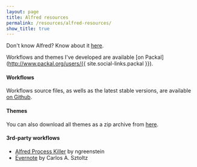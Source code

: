 ```yaml
---
layout: page
title: Alfred resources
permalink: /resources/alfred-resources/
show_title: true
---
```


Don't know Alfred? Know about it [here](https://www.alfredapp.com/).

Workflows and themes I've developed are available [on Packal](http://www.packal.org/users/{{ site.social-links.packal }}).

#### Workflows

Workflows source files, as wells as the latest stable versions, are available [on Github](https://github.com/pirafrank/alfred_workflows).

#### Themes

You can also download all themes as a zip archive from [here]({{site.baseurl}}/static/alfred-themes.zip).

#### 3rd-party workflows

- [Alfred Process Killer](https://github.com/ngreenstein/alfred-process-killer) by ngreenstein
- [Evernote](http://www.alfredforum.com/topic/840-evernote-791-search-create-append-text-preview-reminders-and-more-all-within-alfred) by Carlos A. Sztoltz
